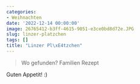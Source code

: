 ```yaml
---
categories:
- Weihnachten
date: '2022-12-14 00:00:00'
image: 26765412-b3ff-4615-9051-e3ce0bd8d72e.JPG
slug: linzer-platzchen
tags: []
title: "Linzer Pl\xE4tzchen"
---
```



> Wo gefunden? Familien Rezept

Guten Appetit! :)